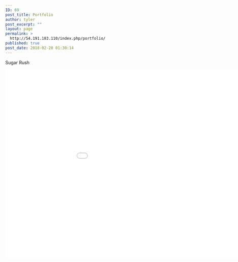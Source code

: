 ```yaml
---
ID: 69
post_title: Portfolio
author: tyler
post_excerpt: ""
layout: page
permalink: >
  http://54.191.183.110/index.php/portfolio/
published: true
post_date: 2018-02-20 01:30:14
---
```

Sugar Rush
<iframe width="1050" height="590" src="//54.191.183.110/bootstrap/Sugar_Rush.swf" frameborder="0"></iframe>